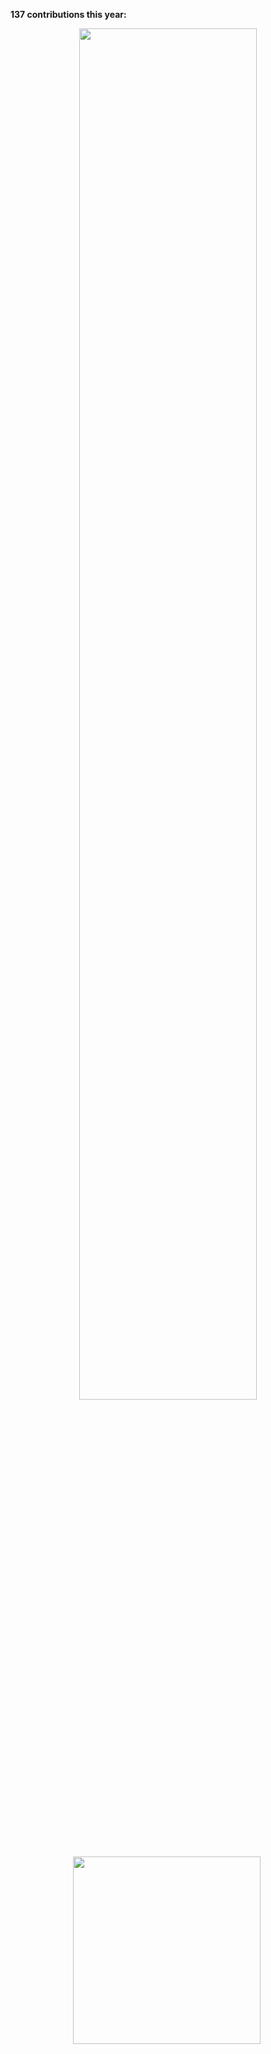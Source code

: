 
**137 contributions this year:**
<p align="center">
  <img src="https://www.zwww.cool/img/contributions.png" width="75%"><br>
  <img src="https://www.zwww.cool/img/star_gif.gif" width="300">
  
  <img src="http://hits.dwyl.com/FirmDiary/FirmDiary.svg" width="0">
</div>

